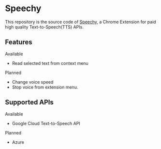 # Speechy

This repository is the source code of [Speechy](https://chrome.google.com/webstore/detail/speechy/flpjdaabfegkkifhogoilelmjcipihnp), a Chrome Extension for paid high quality Text-to-Speech(TTS) APIs.

## Features

Available
- Read selected text from context menu

Planned
- Change voice speed
- Stop voice from extension menu.

## Supported APIs

Available
- Google Cloud Text-to-Speech API

Planned
- Azure

